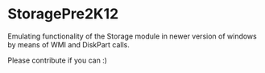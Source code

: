 # StoragePre2K12
Emulating functionality of the Storage module in newer version of windows by means of WMI and DiskPart calls.

Please contribute if you can :)